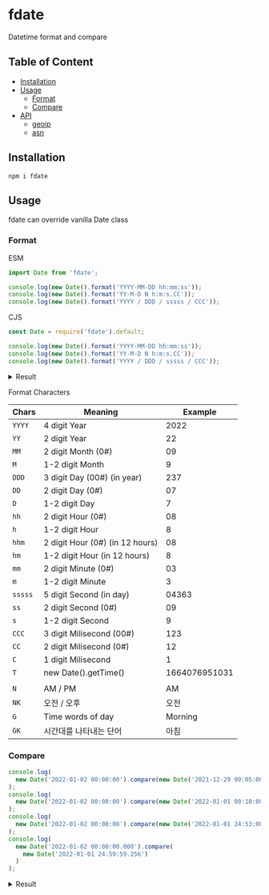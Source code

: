 # fdate

Datetime format and compare

## Table of Content

- [Installation](#installation)
- [Usage](#usage)
  - [Format](#format)
  - [Compare](#compare)
- [API](#api)
  - [geoip](#geoip)
  - [asn](#asn)

## Installation

```
npm i fdate
```

## Usage

fdate can override vanilla Date class

### Format

ESM

```js
import Date from 'fdate';

console.log(new Date().format('YYYY-MM-DD hh:mm:ss'));
console.log(new Date().format('YY-M-D N h:m:s.CC'));
console.log(new Date().format('YYYY / DDD / sssss / CCC'));
```

CJS

```js
const Date = require('fdate').default;

console.log(new Date().format('YYYY-MM-DD hh:mm:ss'));
console.log(new Date().format('YY-M-D N h:m:s.CC'));
console.log(new Date().format('YYYY / DDD / sssss / CCC'));
```

<details><summary>Result</summary>

```
2022-09-25 14:30:00
22-9-25 PM 2:30:0.02
2022 / 267 / 52200 / 023
```

</details>

Format Characters

| Chars   | Meaning                         | Example       |
| ------- | ------------------------------- | ------------- |
| `YYYY`  | 4 digit Year                    | 2022          |
| `YY`    | 2 digit Year                    | 22            |
| `MM`    | 2 digit Month (0#)              | 09            |
| `M`     | 1-2 digit Month                 | 9             |
| `DDD`   | 3 digit Day (00#) (in year)     | 237           |
| `DD`    | 2 digit Day (0#)                | 07            |
| `D`     | 1-2 digit Day                   | 7             |
| `hh`    | 2 digit Hour (0#)               | 08            |
| `h`     | 1-2 digit Hour                  | 8             |
| `hhm`   | 2 digit Hour (0#) (in 12 hours) | 08            |
| `hm`    | 1-2 digit Hour (in 12 hours)    | 8             |
| `mm`    | 2 digit Minute (0#)             | 03            |
| `m`     | 1-2 digit Minute                | 3             |
| `sssss` | 5 digit Second (in day)         | 04363         |
| `ss`    | 2 digit Second (0#)             | 09            |
| `s`     | 1-2 digit Second                | 9             |
| `CCC`   | 3 digit Milisecond (00#)        | 123           |
| `CC`    | 2 digit Milisecond (0#)         | 12            |
| `C`     | 1 digit Milisecond              | 1             |
| `T`     | new Date().getTime()            | 1664076951031 |
|         |                                 |               |
| `N`     | AM / PM                         | AM            |
| `NK`    | 오전 / 오후                     | 오전          |
| `G`     | Time words of day               | Morning       |
| `GK`    | 시간대를 나타내는 단어          | 아침          |

### Compare

```js
console.log(
  new Date('2022-01-02 00:00:00').compare(new Date('2021-12-29 00:05:00'))
);
console.log(
  new Date('2022-01-02 00:00:00').compare(new Date('2022-01-01 00:10:00'))
);
console.log(
  new Date('2022-01-02 00:00:00').compare(new Date('2022-01-01 24:53:00'))
);
console.log(
  new Date('2022-01-02 00:00:00.000').compare(
    new Date('2022-01-01 24:59:59.256')
  )
);
```

<details><summary>Result</summary>

```
사흘 전
23시간 전
7분 전
744밀리초 전
```

</details>
